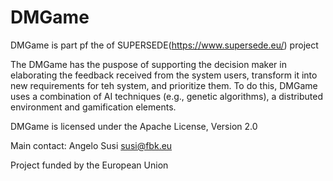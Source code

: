 # DMGame

DMGame is part pf the of SUPERSEDE(https://www.supersede.eu/) project

The DMGame has the puspose of supporting the decision maker in elaborating the feedback received from the system users, transform it 
into new requirements for teh system, and prioritize them.
To do this, DMGame uses a combination of AI techniques (e.g., genetic algorithms), a distributed environment and gamification elements.

DMGame is licensed under the Apache License, Version 2.0

Main contact: Angelo Susi susi@fbk.eu

Project funded by the European Union
